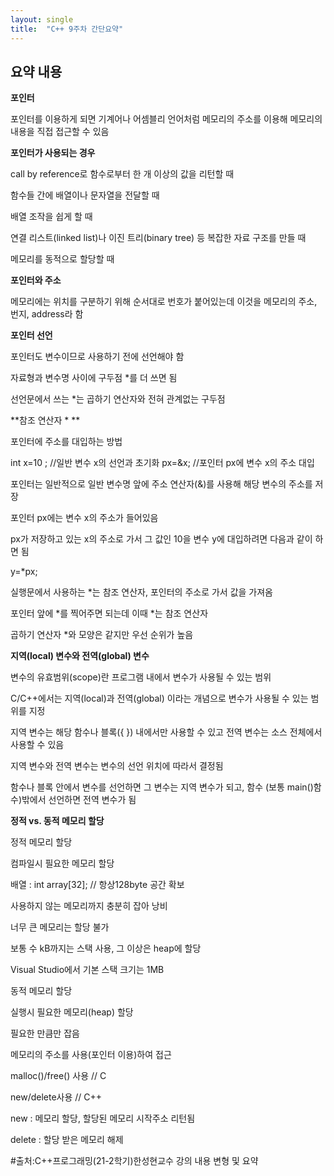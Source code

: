 ```yaml
---
layout: single
title:  "C++ 9주차 간단요약"
---
```


## 요약 내용

**포인터**


포인터를 이용하게 되면 기계어나 어셈블리 언어처럼 메모리의 주소를 이용해 메모리의 내용을 직접 접근할 수 있음


**포인터가 사용되는 경우**


call by reference로 함수로부터 한 개 이상의 값을 리턴할 때


함수들 간에 배열이나 문자열을 전달할 때


배열 조작을 쉽게 할 때


연결 리스트(linked list)나 이진 트리(binary tree) 등 복잡한 자료 구조를 만들 때


메모리를 동적으로 할당할 때


**포인터와 주소**


메모리에는 위치를 구분하기 위해 순서대로 번호가 붙어있는데 이것을 메모리의 주소, 번지, address라 함


**포인터 선언**


포인터도 변수이므로 사용하기 전에 선언해야 함


자료형과 변수명 사이에 구두점 *를 더 쓰면 됨


선언문에서 쓰는 *는 곱하기 연산자와 전혀 관계없는 구두점


**참조 연산자 * **


포인터에 주소를 대입하는 방법


int x=10 ; //일반 변수 x의 선언과 초기화 px=&x; //포인터 px에 변수 x의 주소 대입


포인터는 일반적으로 일반 변수명 앞에 주소 연산자(&)를 사용해 해당 변수의 주소를 저장


포인터 px에는 변수 x의 주소가 들어있음


px가 저장하고 있는 x의 주소로 가서 그 값인 10을 변수 y에 대입하려면 다음과 같이 하면 됨


y=*px;


실행문에서 사용하는 *는 참조 연산자, 포인터의 주소로 가서 값을 가져옴


포인터 앞에 *를 찍어주면 되는데 이때 *는 참조 연산자


곱하기 연산자 *와 모양은 같지만 우선 순위가 높음


**지역(local) 변수와 전역(global) 변수**


변수의 유효범위(scope)란 프로그램 내에서 변수가 사용될 수 있는 범위


C/C++에서는 지역(local)과 전역(global) 이라는 개념으로 변수가 사용될 수 있는 범위를 지정


지역 변수는 해당 함수나 블록({ }) 내에서만 사용할 수 있고 전역 변수는 소스 전체에서 사용할 수 있음


지역 변수와 전역 변수는 변수의 선언 위치에 따라서 결정됨


함수나 블록 안에서 변수를 선언하면 그 변수는 지역 변수가 되고, 함수 (보통 main()함수)밖에서 선언하면 전역 변수가 됨


**정적 vs. 동적 메모리 할당**


정적 메모리 할당


컴파일시 필요한 메모리 할당


배열 : int array[32]; // 항상128byte 공간 확보


사용하지 않는 메모리까지 충분히 잡아 낭비


너무 큰 메모리는 할당 불가


보통 수 kB까지는 스택 사용, 그 이상은 heap에 할당


Visual Studio에서 기본 스택 크기는 1MB


동적 메모리 할당


실행시 필요한 메모리(heap) 할당


필요한 만큼만 잡음


메모리의 주소를 사용(포인터 이용)하여 접근


malloc()/free() 사용 // C


new/delete사용 // C++


new : 메모리 할당, 할당된 메모리 시작주소 리턴됨


delete : 할당 받은 메모리 해제


#출처:C++프로그래밍(21-2학기)한성현교수 강의 내용 변형 및 요약
